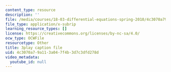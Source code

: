 ```yaml
---
content_type: resource
description: ''
file: /media/courses/18-03-differential-equations-spring-2010/4c3070a79a113a047f4b3d7c3dfd278d_te6Mplq3DCU.srt
file_type: application/x-subrip
learning_resource_types: []
license: https://creativecommons.org/licenses/by-nc-sa/4.0/
ocw_type: OCWFile
resourcetype: Other
title: 3play caption file
uid: 4c3070a7-9a11-3a04-7f4b-3d7c3dfd278d
video_metadata:
  youtube_id: null
---
```

